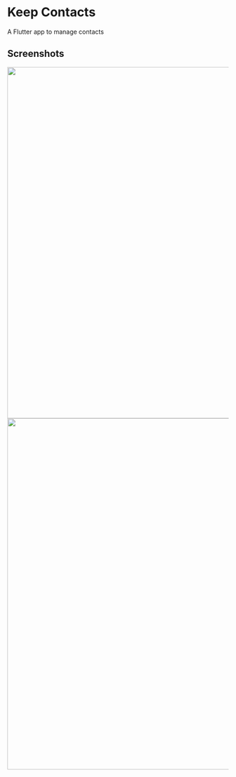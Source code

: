 # Keep Contacts

A Flutter app to manage contacts


## Screenshots

<img src="https://i.imgur.com/e2Qk14y.png" height="800">        
<img src="https://i.imgur.com/Z8VNR1q.png" height="800">

